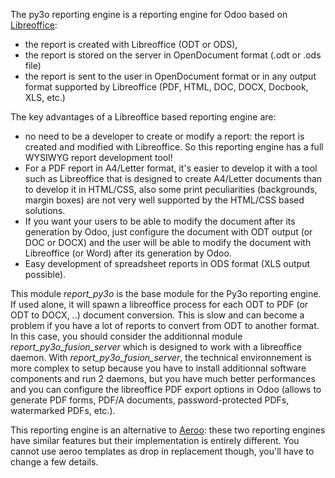 The py3o reporting engine is a reporting engine for Odoo based on
[Libreoffice](http://www.libreoffice.org/):

- the report is created with Libreoffice (ODT or ODS),
- the report is stored on the server in OpenDocument format (.odt or
  .ods file)
- the report is sent to the user in OpenDocument format or in any output
  format supported by Libreoffice (PDF, HTML, DOC, DOCX, Docbook, XLS,
  etc.)

The key advantages of a Libreoffice based reporting engine are:

- no need to be a developer to create or modify a report: the report is
  created and modified with Libreoffice. So this reporting engine has a
  full WYSIWYG report development tool!
- For a PDF report in A4/Letter format, it's easier to develop it with a
  tool such as Libreoffice that is designed to create A4/Letter
  documents than to develop it in HTML/CSS, also some print
  peculiarities (backgrounds, margin boxes) are not very well supported
  by the HTML/CSS based solutions.
- If you want your users to be able to modify the document after its
  generation by Odoo, just configure the document with ODT output (or
  DOC or DOCX) and the user will be able to modify the document with
  Libreoffice (or Word) after its generation by Odoo.
- Easy development of spreadsheet reports in ODS format (XLS output
  possible).

This module *report_py3o* is the base module for the Py3o reporting
engine. If used alone, it will spawn a libreoffice process for each ODT
to PDF (or ODT to DOCX, ..) document conversion. This is slow and can
become a problem if you have a lot of reports to convert from ODT to
another format. In this case, you should consider the additionnal module
*report_py3o_fusion_server* which is designed to work with a libreoffice
daemon. With *report_py3o_fusion_server*, the technical environnement is
more complex to setup because you have to install additionnal software
components and run 2 daemons, but you have much better performances and
you can configure the libreoffice PDF export options in Odoo (allows to
generate PDF forms, PDF/A documents, password-protected PDFs,
watermarked PDFs, etc.).

This reporting engine is an alternative to
[Aeroo](https://github.com/aeroo-community/aeroo_reports): these two
reporting engines have similar features but their implementation is
entirely different. You cannot use aeroo templates as drop in
replacement though, you'll have to change a few details.

